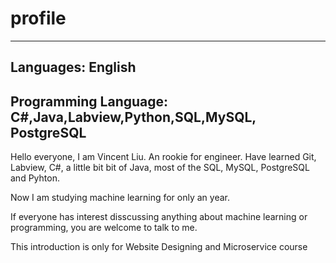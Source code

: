# profile
----------------------------------------------------------
## Languages: English
## Programming Language: C#,Java,Labview,Python,SQL,MySQL, PostgreSQL
Hello everyone, 
I am Vincent Liu.
An rookie for engineer.
Have learned Git, Labview, C#, a little bit bit of Java, most of the SQL,
MySQL, PostgreSQL and Pyhton.

Now I am studying machine learning for only an year.

If everyone has interest disscussing anything about machine learning or programming,
you are welcome to talk to me.

This introduction is only for Website Designing and Microservice course


